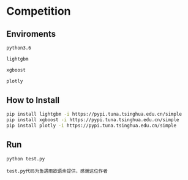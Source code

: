 # Competition

## Enviroments
```bash
python3.6

lightgbm

xgboost

plotly
```
## How to Install
```bash
pip install lightgbm -i https://pypi.tuna.tsinghua.edu.cn/simple
pip install xgboost -i https://pypi.tuna.tsinghua.edu.cn/simple
pip install plotly -i https://pypi.tuna.tsinghua.edu.cn/simple
```

## Run
```bash
python test.py
```

    test.py代码为鱼遇雨欲语余提供，感谢这位作者
